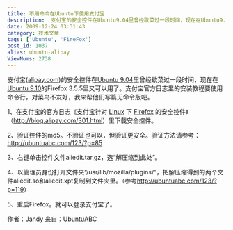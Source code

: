 ```yaml
---
title: 不用命令在Ubuntu下使用支付宝
description:  支付宝的安全控件在Ubuntu9.04里曾经歇菜过一段时间，现在在Ubuntu9.10的Firefox3.5.5里又可以用了。支付宝官方日志里的安装教程要使用命令行，对菜鸟不友好，我来帮他们写篇无命令版吧。1、在支付宝的官方日志《支付宝针对Linux下Firefox的安全控件》（http://blog.alipay.com/301.html）里下载安全控件。2、验证控件的
date: 2009-12-24 03:31:43
category: 技术文章
tags: ['Ubuntu', 'FireFox']
post_id: 1037
alias: ubuntu-alipay
ViewNums: 2738
---
```


支付宝([alipay.com](https://www.alipay.com/))的安全控件在[Ubuntu 9.04](/blog/ubuntu-904-final)里曾经歇菜过一段时间，现在在[Ubuntu 9.10](/blog/ubuntu-910-final)的Firefox 3.5.5里又可以用了。支付宝官方日志里的安装教程要使用命令行，对菜鸟不友好，我来帮他们写篇无命令版吧。

1、在支付宝的官方日志《支付宝针对 [Linux](/tags/Linux) 下 [Firefox](/tags/FireFox) 的安全控件》（<http://blog.alipay.com/301.html>）里下载安全控件。

2、验证控件的md5。不验证也可以，但验证更安全。验证方法请参考：<http://ubuntuabc.com/123/?p=85>

3、右键单击控件文件aliedit.tar.gz，选“解压缩到此处”。

4、以管理员身份打开文件夹“/usr/lib/mozilla/plugins/”，把解压缩得到的两个文件aliedit.so和aliedit.xpt复制到文件夹里。（参考<http://ubuntuabc.com/123/?p=119>）

5、重启Firefox。就可以登录支付宝了。

作者：Jandy
来自：[UbuntuABC](http://ubuntuabc.com/)

